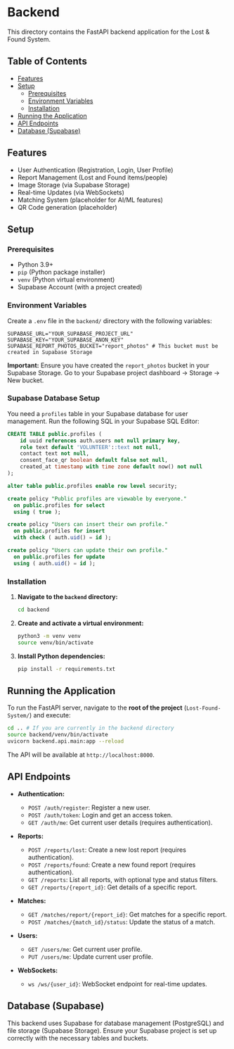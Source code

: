 # Backend

This directory contains the FastAPI backend application for the Lost & Found System.

## Table of Contents
- [Features](#features)
- [Setup](#setup)
  - [Prerequisites](#prerequisites)
  - [Environment Variables](#environment-variables)
  - [Installation](#installation)
- [Running the Application](#running-the-application)
- [API Endpoints](#api-endpoints)
- [Database (Supabase)](#database-supabase)

## Features
- User Authentication (Registration, Login, User Profile)
- Report Management (Lost and Found items/people)
- Image Storage (via Supabase Storage)
- Real-time Updates (via WebSockets)
- Matching System (placeholder for AI/ML features)
- QR Code generation (placeholder)

## Setup

### Prerequisites
- Python 3.9+
- `pip` (Python package installer)
- `venv` (Python virtual environment)
- Supabase Account (with a project created)

### Environment Variables

Create a `.env` file in the `backend/` directory with the following variables:

```
SUPABASE_URL="YOUR_SUPABASE_PROJECT_URL"
SUPABASE_KEY="YOUR_SUPABASE_ANON_KEY"
SUPABASE_REPORT_PHOTOS_BUCKET="report_photos" # This bucket must be created in Supabase Storage
```

**Important:** Ensure you have created the `report_photos` bucket in your Supabase Storage. Go to your Supabase project dashboard -> Storage -> New bucket.

### Supabase Database Setup

You need a `profiles` table in your Supabase database for user management. Run the following SQL in your Supabase SQL Editor:

```sql
CREATE TABLE public.profiles (
    id uuid references auth.users not null primary key,
    role text default 'VOLUNTEER'::text not null,
    contact text not null,
    consent_face_qr boolean default false not null,
    created_at timestamp with time zone default now() not null
);

alter table public.profiles enable row level security;

create policy "Public profiles are viewable by everyone."
  on public.profiles for select
  using ( true );

create policy "Users can insert their own profile."
  on public.profiles for insert
  with check ( auth.uid() = id );

create policy "Users can update their own profile."
  on public.profiles for update
  using ( auth.uid() = id );
```

### Installation

1.  **Navigate to the `backend` directory:**
    ```bash
    cd backend
    ```

2.  **Create and activate a virtual environment:**
    ```bash
    python3 -m venv venv
    source venv/bin/activate
    ```

3.  **Install Python dependencies:**
    ```bash
    pip install -r requirements.txt
    ```

## Running the Application

To run the FastAPI server, navigate to the **root of the project** (`Lost-Found-System/`) and execute:

```bash
cd .. # If you are currently in the backend directory
source backend/venv/bin/activate
uvicorn backend.api.main:app --reload
```

The API will be available at `http://localhost:8000`.

## API Endpoints

-   **Authentication:**
    -   `POST /auth/register`: Register a new user.
    -   `POST /auth/token`: Login and get an access token.
    -   `GET /auth/me`: Get current user details (requires authentication).

-   **Reports:**
    -   `POST /reports/lost`: Create a new lost report (requires authentication).
    -   `POST /reports/found`: Create a new found report (requires authentication).
    -   `GET /reports`: List all reports, with optional type and status filters.
    -   `GET /reports/{report_id}`: Get details of a specific report.

-   **Matches:**
    -   `GET /matches/report/{report_id}`: Get matches for a specific report.
    -   `POST /matches/{match_id}/status`: Update the status of a match.

-   **Users:**
    -   `GET /users/me`: Get current user profile.
    -   `PUT /users/me`: Update current user profile.

-   **WebSockets:**
    -   `ws /ws/{user_id}`: WebSocket endpoint for real-time updates.

## Database (Supabase)

This backend uses Supabase for database management (PostgreSQL) and file storage (Supabase Storage). Ensure your Supabase project is set up correctly with the necessary tables and buckets.
